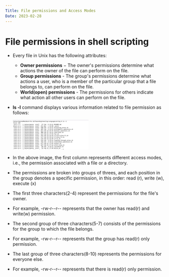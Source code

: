 ```yaml
---
Title: File permissions and Access Modes
Date: 2023-02-28
---
```


<h1>File permissions in shell scripting</h1>

- Every file in Unix has the following attributes:
    - **Owner permissions** − The owner's permissions determine what actions the owner of the file can perform on the file.
    - **Group permissions** - The group's permissions determine what actions a user, who is a member of the particular group that a file belongs to, can perform on the file.
    - **World(open) permissions** - The permissions for others indicate what action all other users can perform on the file.

- **ls -l** command displays various information related to file permission as follows:

    <img src="https://github.com/JahnaviManne/SoftwareEngineering-LanguageLerning/blob/main/file-permissions.jpeg" width="50%" height="50%">
    
- In the above image, the first column represents different access modes, i.e., the permission associated with a file or a directory.
- The permissions are broken into groups of threes, and each position in the group denotes a specific permission, in this order: read (r), write (w), execute (x) 
- The first three characters(2-4) represent the permissions for the file's owner. 
- For example, -rw-r--r-- represents that the owner has read(r) and write(w) permission.
- The second group of three characters(5-7) consists of the permissions for the group to which the file belongs. 
- For example, -rw-r--r-- represents that the group has read(r) only permission.
- The last group of three characters(8-10) represents the permissions for everyone else. 
- For example, -rw-r--r-- represents that there is read(r) only permission.
